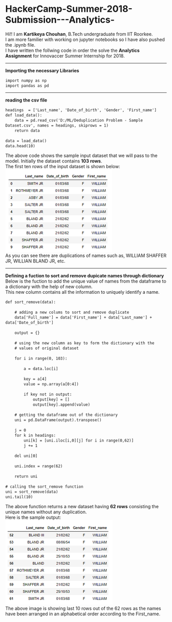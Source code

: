 # HackerCamp-Summer-2018-Submission---Analytics-

Hi!! I am **Kartikeya Chouhan**, B.Tech undergraduate from IIT Roorkee.    
I am more familier with working on jupyter notebooks so I have also pushed the .ipynb file.  
I have written the follwing code in order the solve the **Analytics Assignment** for Innovaccer Summer Internship for 2018.

---
**Importing the necessary Libraries**
```
import numpy as np
import pandas as pd
```
---
**reading the csv file**
```
headings  = ['Last_name', 'Date_of_birth', 'Gender', 'First_name']
def load_data():
    data = pd.read_csv('D:/ML/Deduplication Problem - Sample Dataset.csv', names = headings, skiprows = 1)
    return data

data = load_data()
data.head(10)
```
The above code shows the sample input dataset that we will pass to the model. Initially the dataset contains **103 rows**.     
The first ten rows of the input dataset is shown below:    
![](Input_Dataset.PNG)  
As you can see there are duplications of names such as, WILLIAM SHAFFER JR, WILLIAN BLAND JR, etc.

---
**Defining a fuction to sort and remove dupicate names through dictionary**  
Below is the fuction to add the unique value of names from the dataframe to a dictionary with the help of new column.     
This new column contains all the information to uniquely identify a name.  
```
def sort_remove(data):
    
    # adding a new colums to sort and remove duplicate
    data['Full_name'] = data['First_name'] + data['Last_name'] + data['Date_of_birth']
    
    output = {}
    
    # using the new column as key to form the dictionary with the
    # values of original dataset
    
    for i in range(0, 103):
        
        a = data.loc[i]
        
        key = a[4]
        value = np.array(a[0:4])
        
        if key not in output:
            output[key] = []
            output[key].append(value)
    
    # getting the dataframe out of the dictionary
    uni = pd.DataFrame(output).transpose()
    
    j = 0
    for k in headings:
        uni[k] = [uni.iloc[i,0][j] for i in range(0,62)]
        j += 1

    del uni[0]
    
    uni.index = range(62)
    
    return uni

# calling the sort_remove function
uni = sort_remove(data)
uni.tail(10)
```
The above function returns a new dataset having **62 rows** consisting the unique names without any duplication.     
Here is the sample output:   
![](Output_Dataset.PNG)  
The above image is showing last 10 rows out of the 62 rows as the names have been arranged in an alphabetical order according to the First_name.
